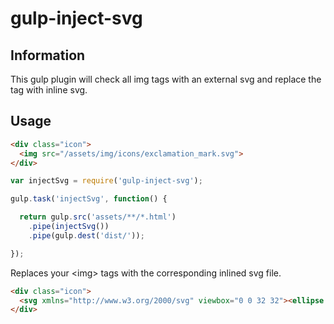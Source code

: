 gulp-inject-svg
===========

## Information

This gulp plugin will check all img tags with an external svg and replace the tag with inline svg.

## Usage

```html
<div class="icon">
  <img src="/assets/img/icons/exclamation_mark.svg">
</div>
```

```javascript
var injectSvg = require('gulp-inject-svg');

gulp.task('injectSvg', function() {

  return gulp.src('assets/**/*.html')
    .pipe(injectSvg())
    .pipe(gulp.dest('dist/'));

});

```

Replaces your &lt;img&gt; tags with the corresponding inlined svg file.

```html
<div class="icon">
  <svg xmlns="http://www.w3.org/2000/svg" viewbox="0 0 32 32"><ellipse class="st0" cx="16" cy="22.9" rx="2.3" ry="2.3"/><path class="st0" d="M18.6 9.8l-1.1 7.7c0 .4-.2.8-.6 1-.3.2-.6.3-.9.3h-.2c-.7-.1-1.2-.7-1.3-1.4l-1.1-7.6c-.2-1.5.8-2.8 2.3-3 1.4-.2 2.7.9 2.9 2.3v.7z"/></svg>
</div>
```
